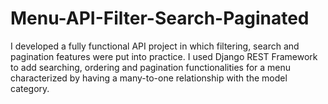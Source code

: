 # Menu-API-Filter-Search-Paginated
I developed a fully functional API project in which filtering, search and pagination features were put into practice. I used Django REST Framework to add searching, ordering and pagination functionalities for a menu characterized by having a many-to-one relationship with the model category.
